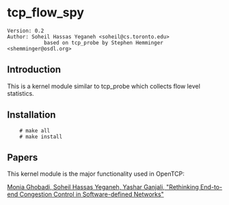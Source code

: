 tcp_flow_spy
============
    Version: 0.2
    Author: Soheil Hassas Yeganeh <soheil@cs.toronto.edu>
                based on tcp_probe by Stephen Hemminger <shemminger@osdl.org>

Introduction
------------
This is a kernel module similar to tcp_probe which collects flow level
statistics.

Installation
------------
```
    # make all
    # make install
```

Papers
------
This kernel module is the major functionality used in OpenTCP:

[Monia Ghobadi, Soheil Hassas Yeganeh, Yashar Ganjali, "Rethinking End-to-end Congestion Control in Software-defined Networks"](http://dl.acm.org/citation.cfm?id=2390242)

